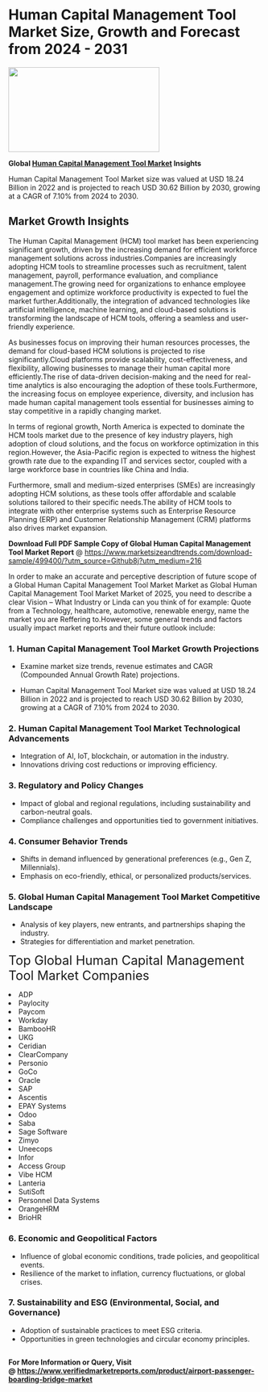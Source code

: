 <H1>Human Capital Management Tool Market Size, Growth and Forecast from 2024 - 2031</H1><img class="aligncenter size-medium wp-image-584254" src="https://thirdeyenews.in/wp-content/uploads/2024/09/Global-Market-Research-300x168.jpeg" alt="" width="300" height="168" /><p><strong>Global&nbsp;<a href="https://www.marketsizeandtrends.com/download-sample/499400/?utm_source=Github8j?utm_medium=216">Human Capital Management Tool Market</a> Insights</strong></p><p>Human Capital Management Tool Market size was valued at USD 18.24 Billion in 2022 and is projected to reach USD 30.62 Billion by 2030, growing at a CAGR of 7.10% from 2024 to 2030.</p><p><h2>Market Growth Insights</h2> <p>The Human Capital Management (HCM) tool market has been experiencing significant growth, driven by the increasing demand for efficient workforce management solutions across industries.Companies are increasingly adopting HCM tools to streamline processes such as recruitment, talent management, payroll, performance evaluation, and compliance management.The growing need for organizations to enhance employee engagement and optimize workforce productivity is expected to fuel the market further.Additionally, the integration of advanced technologies like artificial intelligence, machine learning, and cloud-based solutions is transforming the landscape of HCM tools, offering a seamless and user-friendly experience.</p> <p>As businesses focus on improving their human resources processes, the demand for cloud-based HCM solutions is projected to rise significantly.Cloud platforms provide scalability, cost-effectiveness, and flexibility, allowing businesses to manage their human capital more efficiently.The rise of data-driven decision-making and the need for real-time analytics is also encouraging the adoption of these tools.Furthermore, the increasing focus on employee experience, diversity, and inclusion has made human capital management tools essential for businesses aiming to stay competitive in a rapidly changing market.</p> <p>In terms of regional growth, North America is expected to dominate the HCM tools market due to the presence of key industry players, high adoption of cloud solutions, and the focus on workforce optimization in this region.However, the Asia-Pacific region is expected to witness the highest growth rate due to the expanding IT and services sector, coupled with a large workforce base in countries like China and India.</p> <p>Furthermore, small and medium-sized enterprises (SMEs) are increasingly adopting HCM solutions, as these tools offer affordable and scalable solutions tailored to their specific needs.The ability of HCM tools to integrate with other enterprise systems such as Enterprise Resource Planning (ERP) and Customer Relationship Management (CRM) platforms also drives market expansion.</p> <p><span class=""><strong>Download Full PDF Sample Copy of Global Human Capital Management Tool Market Report</strong> @ <a href="https://www.marketsizeandtrends.com/download-sample/499400/?utm_source=Github8j?utm_medium=216" target="_blank">https://www.marketsizeandtrends.com/download-sample/499400/?utm_source=Github8j?utm_medium=216</a></span></p><p>In order to make an accurate and perceptive description of future scope of a Global&nbsp;Human Capital Management Tool Market Market as Global&nbsp;Human Capital Management Tool Market Market of 2025, you need to describe a clear Vision &ndash; What Industry or Linda can you think of for example: Quote from a Technology, healthcare, automotive, renewable energy, name the market you are Reffering to.However, some general trends and factors usually impact market reports and their future outlook include:</p><h3>1.&nbsp;<strong>Human Capital Management Tool Market Growth Projections</strong></h3><ul><li>Examine market size trends, revenue estimates and CAGR (Compounded Annual Growth Rate) projections.</li><li><p>Human Capital Management Tool Market size was valued at USD 18.24 Billion in 2022 and is projected to reach USD 30.62 Billion by 2030, growing at a CAGR of 7.10% from 2024 to 2030.</p></li></ul><h3>2.&nbsp;<strong>Human Capital Management Tool Market Technological Advancements</strong></h3><ul><li>Integration of AI, IoT, blockchain, or automation in the industry.</li><li>Innovations driving cost reductions or improving efficiency.</li></ul><h3>3.&nbsp;<strong>Regulatory and Policy Changes</strong></h3><ul><li>Impact of global and regional regulations, including sustainability and carbon-neutral goals.</li><li>Compliance challenges and opportunities tied to government initiatives.</li></ul><h3>4.&nbsp;<strong>Consumer Behavior Trends</strong></h3><ul><li>Shifts in demand influenced by generational preferences (e.g., Gen Z, Millennials).</li><li>Emphasis on eco-friendly, ethical, or personalized products/services.</li></ul><h3>5.&nbsp;<strong>Global Human Capital Management Tool Market Competitive Landscape</strong></h3><ul><li>Analysis of key players, new entrants, and partnerships shaping the industry.</li><li>Strategies for differentiation and market penetration.</li></ul><p data-pm-slice="1 1 []"><span style="color: inherit; font-family: inherit; font-size: 25px;">Top Global Human Capital Management Tool Market Companies</span></p><div class="" data-test-id=""><p><li>ADP</li><li> Paylocity</li><li> Paycom</li><li> Workday</li><li> BambooHR</li><li> UKG</li><li> Ceridian</li><li> ClearCompany</li><li> Personio</li><li> GoCo</li><li> Oracle</li><li> SAP</li><li> Ascentis</li><li> EPAY Systems</li><li> Odoo</li><li> Saba</li><li> Sage Software</li><li> Zimyo</li><li> Uneecops</li><li> Infor</li><li> Access Group</li><li> Vibe HCM</li><li> Lanteria</li><li> SutiSoft</li><li> Personnel Data Systems</li><li> OrangeHRM</li><li> BrioHR</li></p></div><h3>6.&nbsp;<strong>Economic and Geopolitical Factors</strong></h3><ul><li>Influence of global economic conditions, trade policies, and geopolitical events.</li><li>Resilience of the market to inflation, currency fluctuations, or global crises.</li></ul><h3>7.&nbsp;<strong>Sustainability and ESG (Environmental, Social, and Governance)</strong></h3><ul><li>Adoption of sustainable practices to meet ESG criteria.</li><li>Opportunities in green technologies and circular economy principles.</li></ul><h2><strong style="font-size: 14px;">For More Information or Query, Visit @&nbsp;</strong><a style="background-color: #ffffff; font-size: 14px;" href="https://www.marketsizeandtrends.com/report/human-capital-management-tool-market/" target="_blank">https://www.verifiedmarketreports.com/product/airport-passenger-boarding-bridge-market</a></h2>